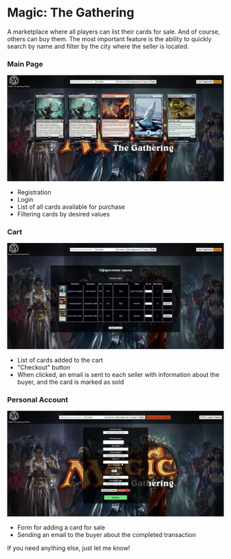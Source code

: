 # Magic: The Gathering

A marketplace where all players can list their cards for sale. And of course, others can buy them.
The most important feature is the ability to quickly search by name and filter by the city where the seller is located.

### Main Page

![](/ReadMe/main.png)

- Registration
- Login
- List of all cards available for purchase
- Filtering cards by desired values

### Cart

![](/ReadMe/cart.png)

- List of cards added to the cart
- "Checkout" button
- When clicked, an email is sent to each seller with information about the buyer, and the card is marked as sold

### Personal Account

![](/ReadMe/add-card.png)

- Form for adding a card for sale
- Sending an email to the buyer about the completed transaction

If you need anything else, just let me know!
